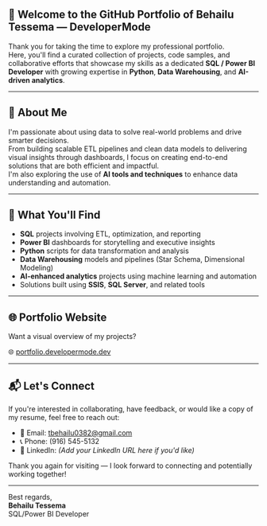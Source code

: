 ## 👋 Welcome to the GitHub Portfolio of Behailu Tessema — DeveloperMode

Thank you for taking the time to explore my professional portfolio.  
Here, you'll find a curated collection of projects, code samples, and collaborative efforts that showcase my skills as a dedicated **SQL / Power BI Developer** with growing expertise in **Python**, **Data Warehousing**, and **AI-driven analytics**.

---

## 🧠 About Me

I'm passionate about using data to solve real-world problems and drive smarter decisions.  
From building scalable ETL pipelines and clean data models to delivering visual insights through dashboards, I focus on creating end-to-end solutions that are both efficient and impactful.  
I'm also exploring the use of **AI tools and techniques** to enhance data understanding and automation.

---

## 💼 What You'll Find

- **SQL** projects involving ETL, optimization, and reporting  
- **Power BI** dashboards for storytelling and executive insights  
- **Python** scripts for data transformation and analysis  
- **Data Warehousing** models and pipelines (Star Schema, Dimensional Modeling)  
- **AI-enhanced analytics** projects using machine learning and automation  
- Solutions built using **SSIS**, **SQL Server**, and related tools

---

## 🌐 Portfolio Website

Want a visual overview of my projects?

🌐 [portfolio.developermode.dev](https://portfolio.developermode.dev)

---

## 📬 Let's Connect

If you're interested in collaborating, have feedback, or would like a copy of my resume, feel free to reach out:

- 📧 Email: tbehailu0382@gmail.com  
- 📞 Phone: (916) 545-5132  
- 💼 LinkedIn: *(Add your LinkedIn URL here if you'd like)*

Thank you again for visiting — I look forward to connecting and potentially working together!

---

Best regards,  
**Behailu Tessema**  
SQL/Power BI Developer

